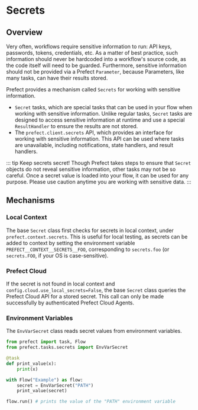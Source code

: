 # Secrets

## Overview

Very often, workflows require sensitive information to run: API keys, passwords, tokens, credentials, etc. As a matter of best practice, such information should never be hardcoded into a workflow's source code, as the code itself will need to be guarded. Furthermore, sensitive information should not be provided via a Prefect `Parameter`, because Parameters, like many tasks, can have their results stored.

Prefect provides a mechanism called `Secrets` for working with sensitive information.

- `Secret` tasks, which are special tasks that can be used in your flow when working with sensitive information. Unlike regular tasks, `Secret` tasks are designed to access sensitive information at runtime and use a special `ResultHandler` to ensure the results are not stored.
- The `prefect.client.secrets` API, which provides an interface for working with sensitive information. This API can be used where tasks are unavailable, including notifications, state handlers, and result handlers.

::: tip Keep secrets secret!
Though Prefect takes steps to ensure that `Secret` objects do not reveal sensitive information, other tasks may not be so careful. Once a secret value is loaded into your flow, it can be used for any purpose. Please use caution anytime you are working with sensitive data.
:::

## Mechanisms

### Local Context

The base `Secret` class first checks for secrets in local context, under `prefect.context.secrets`. This is useful for local testing, as secrets can be added to context by setting the environment variable `PREFECT__CONTEXT__SECRETS__FOO`, corresponding to `secrets.foo` (or `secrets.FOO`, if your OS is case-sensitive).

### Prefect Cloud

If the secret is not found in local context and `config.cloud.use_local_secrets=False`, the base `Secret` class queries the Prefect Cloud API for a stored secret. This call can only be made successfully by authenticated Prefect Cloud Agents.

### Environment Variables

The `EnvVarSecret` class reads secret values from environment variables.

```python
from prefect import task, Flow
from prefect.tasks.secrets import EnvVarSecret

@task
def print_value(x):
    print(x)

with Flow("Example") as flow:
    secret = EnvVarSecret("PATH")
    print_value(secret)

flow.run() # prints the value of the "PATH" environment variable
```
